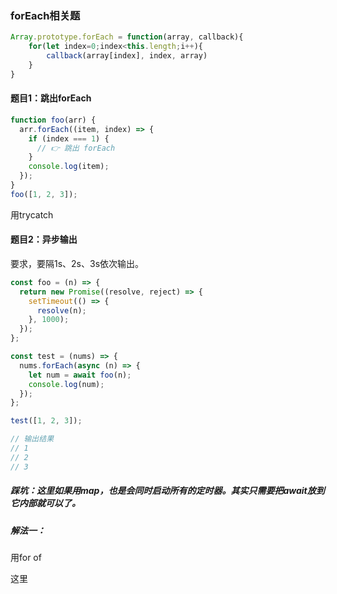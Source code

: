 
### forEach相关题

```js
Array.prototype.forEach = function(array, callback){
    for(let index=0;index<this.length;i++){
        callback(array[index], index, array)
    }
}
```

#### 题目1：跳出forEach
```js
function foo(arr) {
  arr.forEach((item, index) => {
    if (index === 1) {
      // 👉️ 跳出 forEach
    }
    console.log(item);
  });
}
foo([1, 2, 3]);

```

用trycatch


#### 题目2：异步输出
要求，要隔1s、2s、3s依次输出。
```js
const foo = (n) => {
  return new Promise((resolve, reject) => {
    setTimeout(() => {
      resolve(n);
    }, 1000);
  });
};

const test = (nums) => {
  nums.forEach(async (n) => {
    let num = await foo(n);
    console.log(num);
  });
};

test([1, 2, 3]);

// 输出结果
// 1
// 2
// 3

```
##### 踩坑：这里如果用map，也是会同时启动所有的定时器。其实只需要把await放到它内部就可以了。
##### 解法一：
用for of

这里
